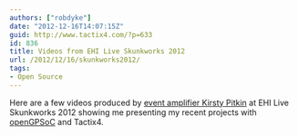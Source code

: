 ```yaml
---
authors: ["robdyke"]
date: "2012-12-16T14:07:15Z"
guid: http://www.tactix4.com/?p=633
id: 836
title: Videos from EHI Live Skunkworks 2012
url: /2012/12/16/skunkworks2012/
tags:
- Open Source
---
```

Here are a few videos produced by [event amplifier Kirsty Pitkin](http://eventamplifier.com/about-event-amplifier/) at EHI Live Skunkworks 2012 showing me presenting my recent projects with [openGPSoC](http://www.opengpsoc.org/) and Tactix4.

<!-- iframe plugin v.3.0 wordpress.org/plugins/iframe/ -->